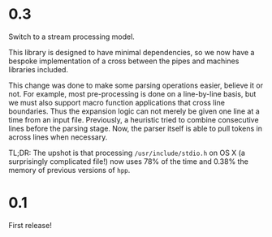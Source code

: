 # 0.3

Switch to a stream processing model.

This library is designed to have minimal dependencies, so we now have
a bespoke implementation of a cross between the pipes and machines
libraries included.

This change was done to make some parsing
operations easier, believe it or not. For example, most pre-processing
is done on a line-by-line basis, but we must also support macro
function applications that cross line boundaries. Thus the expansion
logic can not merely be given one line at a time from an input
file. Previously, a heuristic tried to combine consecutive lines
before the parsing stage. Now, the parser itself is able to pull
tokens in across lines when necessary.

TL;DR: The upshot is that processing `/usr/include/stdio.h` on OS X (a
surprisingly complicated file!)  now uses 78% of the time and 0.38%
the memory of previous versions of `hpp`.

# 0.1

First release!
